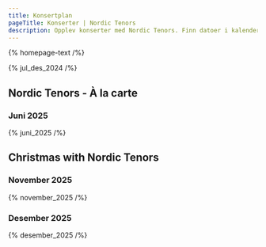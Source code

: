 ```yaml
---
title: Konsertplan
pageTitle: Konserter | Nordic Tenors
description: Opplev konserter med Nordic Tenors. Finn datoer i kalenderen og kjøp billetter for en uforglemmelig opplevelse.
---
```


{% homepage-text /%}

{% jul_des_2024 /%}

## Nordic Tenors - À la carte

### Juni 2025

{% juni_2025 /%}

## Christmas with Nordic Tenors

### November 2025

{% november_2025 /%}

### Desember 2025

{% desember_2025 /%}

